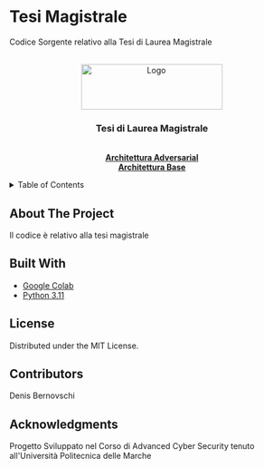 # Tesi Magistrale
Codice Sorgente relativo alla Tesi di Laurea Magistrale 

<!-- PROJECT LOGO -->
<br />
<div align="center">
  <a href="https://www.univpm.it/Entra/">
    <img src="logo.png" alt="Logo" width="250" height="80">
  </a>

<h3 align="center">Tesi di Laurea Magistrale</h3>

  <p align="center">
    <br />
    <a href="https://github.com/Denzel18/Tesi_Magistrale/blob/main/TensorFlow%20-%20architettura%20adversarial.ipynb"><strong>Architettura Adversarial </strong></a>
    <br />
    <a href="https://github.com/Denzel18/Tesi_Magistrale/blob/main/TensorFlow%20-%20architettura%20base.ipynb"><strong>Architettura Base</strong></a>
  </p>
</div>

<!-- TABLE OF CONTENTS -->
<details>
  <summary>Table of Contents</summary>
  <ol>
    <li>
      <a href="#about-the-project">About The Project</a>
      <ul>
        <li><a href="#built-with">Built With</a></li>
      </ul>
    </li>
    <li>
      <a href="#getting-started">Getting Started</a>
      <ul>
        <li><a href="#prerequisites">Prerequisites</a></li>
      </ul>
    </li>
    <li><a href="#usage">Usage</a></li>
    <li><a href="#contributors">Contributors</a></li>
    <li><a href="#acknowledgments">Acknowledgments</a></li>
  </ol>
</details>

## About The Project
Il codice è relativo alla tesi magistrale 

## Built With
* [Google Colab](https://colab.research.google.com/?hl=it)
* [Python 3.11](https://www.python.org/)

<!-- License -->
## License
Distributed under the MIT License. 

<!-- Contributors  -->
## Contributors  
Denis Bernovschi

<!-- ACKNOWLEDGMENTS -->
## Acknowledgments
Progetto Sviluppato nel Corso di Advanced Cyber Security tenuto all'Università Politecnica delle Marche 

